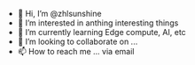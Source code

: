 - 👋 Hi, I’m @zhlsunshine
- 👀 I’m interested in anthing interesting things
- 🌱 I’m currently learning Edge compute, AI, etc
- 💞️ I’m looking to collaborate on ...
- 📫 How to reach me ... via email

<!---
zhlsunshine/zhlsunshine is a ✨ special ✨ repository because its `README.md` (this file) appears on your GitHub profile.
You can click the Preview link to take a look at your changes.
--->

